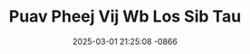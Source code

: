 ---
layout: movie-video-data
date: 2025-03-01 21:25:08 -0866
categories: movie

# Site Attributes
title: "Puav Pheej Vij Wb Los Sib Tau"
permalink: "/movie/Puav_Pheej_Vij_Wb_Los_Sib_Tau"

# Movie Attributes
synopsis: "Puav pheej vij wb lis sib tau yog ib daim yeeb yam hais txog ob tug hluas (txoov thiab kaim) tau sib pab thaum mus kawm ntawv los txog tom kev. Lub sij hawm txoov pab kaim ntawv, tau ua rau txoov txoj saw tu lawm. Kaim thiaj li tau coj mus rau nws txiv kho. txij hnub ntawv los nkawv yeej tsis tau sib ntsib los txog thaum txoov tus tub (yaj koob) tau nqa txoj saw rov los txog tsev. vim nws tau pab kaim tus tub meej meej thuaj tau muab txoj saw ntawv rau yaj koob. tsis tas li ntawv yaj koob kuj tau nyiam raug kaim tus ntxhais (nkauj ntsim) lub sij hawm nws mus txog nram lawv lub zos. nkawv txoj kev hlub kuj tau muaj me ntsis teeb meem hais txog ntawm nkauj ntsim tus qub hluas nraug thiab nkauj ntsim niam. nws tsis kam nkauj ntsim mus tham cov neeg txom nyem. thaum leej niam paub tias yaj koob yog ib tug tswv zos tus tub, nws niam thiaj li cia nkawv sib yuav lawm. "
producer: "Solar Entertainment"
director: ""
writer: ""
video_link: ""
genre: "Romance"
year: ""
release_type: "VHS"
storage: "Center for Hmong Studies"
thumbnail: "/assets/images/movie_thumbnails/Puav Pheej Vij Wb Los Sib Tau.jpeg"
publishing_company: "Solar Entertainment"

# Sequels + Parts
base_movie: ""
total_parts: 0
sequel: ""

# Movie Cast
cast:
- name: "Nwv Vaj"
- name: "Paj Vuam Xyooj"
---
